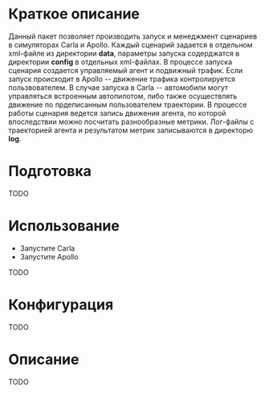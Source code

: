 # Краткое описание

Данный пакет позволяет производить запуск и менеджмент сценариев в симуляторах Carla и Apollo. Каждый сценарий задается в отдельном xml-файле из директории **data**, параметры запуска содерджатся в директории **config** в отдельных xml-файлах. В процессе запуска сценария создается управляемый агент и подвижный трафик. Если запуск происходит в Apollo -- движение трафика контролируется пользвователем. В случае запуска в Carla -- автомобили могут управляться встроенным автопилотом, либо также осуществлять движение по прдеписанным пользователем траектории. В процессе работы сценария ведется запись движения агента, по которой впоследствии можно посчитать разнообразные метрики. Лог-файлы с траекторией агента и результатом метрик записываются в директорю **log**.

# Подготовка

TODO

# Использование

- Запустите Carla
- Запустите Apollo

TODO

# Конфигурация

TODO

# Описание

TODO
